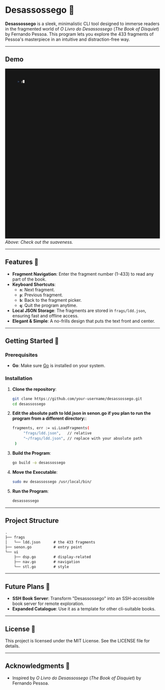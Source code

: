 # Desassossego 📖

**Desassossego** is a sleek, minimalistic CLI tool designed to immerse readers in the fragmented world of *O Livro do Desassossego* (*The Book of Disquiet*) by Fernando Pessoa. This program lets you explore the 433 fragments of Pessoa's masterpiece in an intuitive and distraction-free way.

---

## **Demo**
![Desassossego Demo](assets/ldd.gif)  
*Above: Check out the suaveness.*

---

## Features 🌟
- **Fragment Navigation**: Enter the fragment number (1-433) to read any part of the book.
- **Keyboard Shortcuts**:
  - **`n`**: Next fragment.
  - **`p`**: Previous fragment.
  - **`b`**: Back to the fragment picker.
  - **`q`**: Quit the program anytime.
- **Local JSON Storage**: The fragments are stored in `frags/ldd.json`, ensuring fast and offline access.
- **Elegant & Simple**: A no-frills design that puts the text front and center.

---

## Getting Started 🚀

### Prerequisites
- **Go**: Make sure [Go](https://golang.org/) is installed on your system.

### Installation
1. **Clone the repository**:
   ```bash
   git clone https://github.com/your-username/desassossego.git
   cd desassossego
   ```
2. **Edit the absolute path to ldd.json in senon.go if you plan to run the program from a different directory:**:
   ```bash
   fragments, err := ui.LoadFragments(
   		"frags/ldd.json",   // relative
   		"~/frags/ldd.json", // replace with your absolute path
   	)
   ```
3. **Build the Program**:
   ```bash
   go build -o desassossego
   ```
4. **Move the Executable**:
   ```bash
   sudo mv desassossego /usr/local/bin/
   ```
5. **Run the Program**:
   ```bash
   desassossego
   ```
---

## **Project Structure**
```plaintext
.
├── frags
│   └── ldd.json      # the 433 fragments
├── senon.go          # entry point
└── ui
    ├── dsp.go        # display-related
    ├── nav.go        # navigation
    └── stl.go        # style
```

---

## Future Plans 🔮
- **SSH Book Server**: Transform "Desassossego" into an SSH-accessible book server for remote exploration.
- **Expanded Catalogue**: Use it as a template for other cli-suitable books.

---

## License 📜
This project is licensed under the MIT License. See the LICENSE file for details.

---

## Acknowledgments 🙌
- Inspired by *O Livro do Desassossego* (*The Book of Disquiet*) by Fernando Pessoa.

